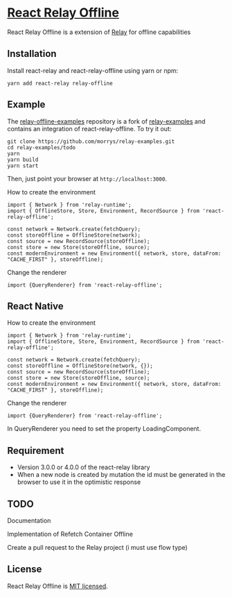 # [React Relay Offline](https://github.com/morrys/react-relay-offline)

React Relay Offline is a extension of [Relay](https://facebook.github.io/relay/) for offline capabilities

## Installation

Install react-relay and react-relay-offline using yarn or npm:

```
yarn add react-relay relay-offline
```


## Example

The [relay-offline-examples](https://github.com/morrys/relay-examples) repository is a fork of [relay-examples](https://github.com/relayjs/relay-examples) and contains an integration of react-relay-offline. To try it out:

```
git clone https://github.com/morrys/relay-examples.git
cd relay-examples/todo
yarn
yarn build
yarn start
```

Then, just point your browser at `http://localhost:3000`.



How to create the environment

```
import { Network } from 'relay-runtime';
import { OfflineStore, Store, Environment, RecordSource } from 'react-relay-offline';

const network = Network.create(fetchQuery);
const storeOffline = OfflineStore(network);
const source = new RecordSource(storeOffline);
const store = new Store(storeOffline, source);
const modernEnvironment = new Environment({ network, store, dataFrom: "CACHE_FIRST" }, storeOffline);
```

Change the renderer 

```
import {QueryRenderer} from 'react-relay-offline'; 
```

## React Native
How to create the environment

```
import { Network } from 'relay-runtime';
import { OfflineStore, Store, Environment, RecordSource } from 'react-relay-offline';

const network = Network.create(fetchQuery);
const storeOffline = OfflineStore(network, {});
const source = new RecordSource(storeOffline);
const store = new Store(storeOffline, source);
const modernEnvironment = new Environment({ network, store, dataFrom: "CACHE_FIRST" }, storeOffline);
```

Change the renderer 

```
import {QueryRenderer} from 'react-relay-offline'; 
```

In QueryRenderer you need to set the property LoadingComponent.

## Requirement

* Version 3.0.0 or 4.0.0 of the react-relay library
* When a new node is created by mutation the id must be generated in the browser to use it in the optimistic response

## TODO

Documentation

Implementation of Refetch Container Offline

Create a pull request to the Relay project (i must use flow type)


## License

React Relay Offline is [MIT licensed](./LICENSE).
